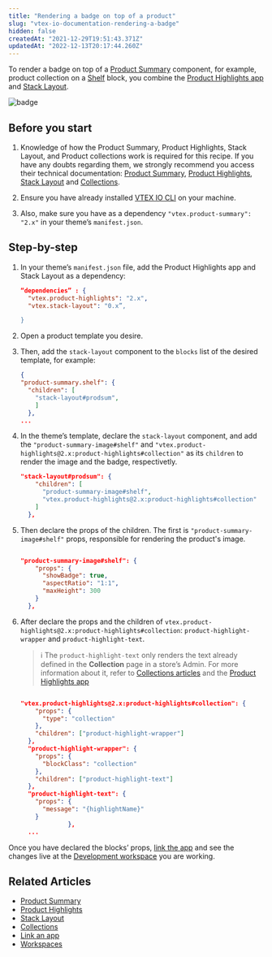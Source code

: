 ```yaml
---
title: "Rendering a badge on top of a product"
slug: "vtex-io-documentation-rendering-a-badge"
hidden: false
createdAt: "2021-12-29T19:51:43.371Z"
updatedAt: "2022-12-13T20:17:44.260Z"
---
```


To render a badge on top of a [Product Summary](https://developers.vtex.com/docs/guides/vtex-product-summary) component, for example, product collection on a [Shelf](https://developers.vtex.com/docs/guides/vtex-shelf) block, you combine the [Product Highlights app](https://vtex.io/docs/components/all/vtex.product-highlights@2.2.0/) and [Stack Layout](https://developers.vtex.com/docs/guides/vtex-stack-layout).

![badge](https://cdn.jsdelivr.net/gh/vtexdocs/dev-portal-content@main/images/vtex-io-documentation-rendering-a-badge-0.png)

## Before you start

1. Knowledge of how the Product Summary, Product Highlights, Stack Layout, and Product collections work is required for this recipe. If you have any doubts regarding them, we strongly recommend you access their technical documentation: [Product Summary](https://developers.vtex.com/docs/guides/vtex-product-summary), [Product Highlights](https://vtex.io/docs/components/all/vtex.product-highlights@2.2.0/), [Stack Layout](https://developers.vtex.com/docs/guides/vtex-stack-layout) and [Collections](https://help.vtex.com/en/tutorial/creating-collections-beta--yJBHqNMViOAnnnq4fyOye).

2. Ensure you have already installed [VTEX IO CLI](https://developers.vtex.com/docs/guides/vtex-io-documentation-vtex-io-cli-installation-and-command-reference) on your machine.

3. Also, make sure you have as a dependency `"vtex.product-summary": "2.x"` in your theme’s `manifest.json`.

## Step-by-step

1. In your theme’s `manifest.json` file, add the Product Highlights app and Stack Layout as a dependency:

   ```json
   “dependencies” : {
     "vtex.product-highlights": "2.x",
     "vtex.stack-layout": "0.x”,

   }

   ```

2. Open a product template you desire.

3. Then, add the `stack-layout` component to the `blocks` list of the desired template, for example:

   ```json
   {
   "product-summary.shelf": {
     "children": [
       "stack-layout#prodsum",
       ]
     },
   ...
   ```

4. In the theme’s template, declare the `stack-layout` component, and add the `"product-summary-image#shelf"` and `"vtex.product-highlights@2.x:product-highlights#collection"` as its `children`  to render the image and the badge, respectivetly.

   ```json
   "stack-layout#prodsum": {
       "children": [
         "product-summary-image#shelf",
         "vtex.product-highlights@2.x:product-highlights#collection"
       ]
     },
   ```

5. Then declare the props of the children. The first is `"product-summary-image#shelf"` props, responsible for rendering the product's image.

   ```json

   "product-summary-image#shelf": {
       "props": {
         "showBadge": true,
         "aspectRatio": "1:1",
         "maxHeight": 300
       }
     },
   ```

6. After declare the props and the children of `vtex.product-highlights@2.x:product-highlights#collection`: `product-highlight-wrapper` and `product-highlight-text`.

   > ℹ️ The `product-highlight-text` only renders the text already defined in the **Collection** page in a store’s Admin.  For more information about it, refer to [Collections articles](https://help.vtex.com/en/tutorial/creating-collections-beta--yJBHqNMViOAnnnq4fyOye) and the [Product Highlights app](https://developers.vtex.com/docs/guides/vtex-product-highlights#configuration)

   ```json

   "vtex.product-highlights@2.x:product-highlights#collection": {
       "props": {
         "type": "collection"
       },
       "children": ["product-highlight-wrapper"]
     },
     "product-highlight-wrapper": {
       "props": {
         "blockClass": "collection"
       },
       "children": ["product-highlight-text"]
     },
     "product-highlight-text": {
       "props": {
         "message": "{highlightName}"
       }
                },
     ...
   ```

Once you have declared the blocks’ props, [link the app](https://developers.vtex.com/docs/guides/vtex-io-documentation-linking-an-app) and see the changes live at the [Development workspace](https://developers.vtex.com/docs/guides/vtex-io-documentation-workspace) you are working.

## Related Articles

- [Product Summary](https://developers.vtex.com/docs/guides/vtex-product-summary)
- [Product Highlights](https://vtex.io/docs/components/all/vtex.product-highlights@2.2.0/)
- [Stack Layout](https://developers.vtex.com/docs/guides/vtex-stack-layout)
- [Collections](https://help.vtex.com/en/tutorial/creating-collections-beta--yJBHqNMViOAnnnq4fyOye)
- [Link an app](https://developers.vtex.com/docs/guides/vtex-io-documentation-linking-an-app)
- [Workspaces](https://developers.vtex.com/docs/guides/vtex-io-documentation-workspace)
